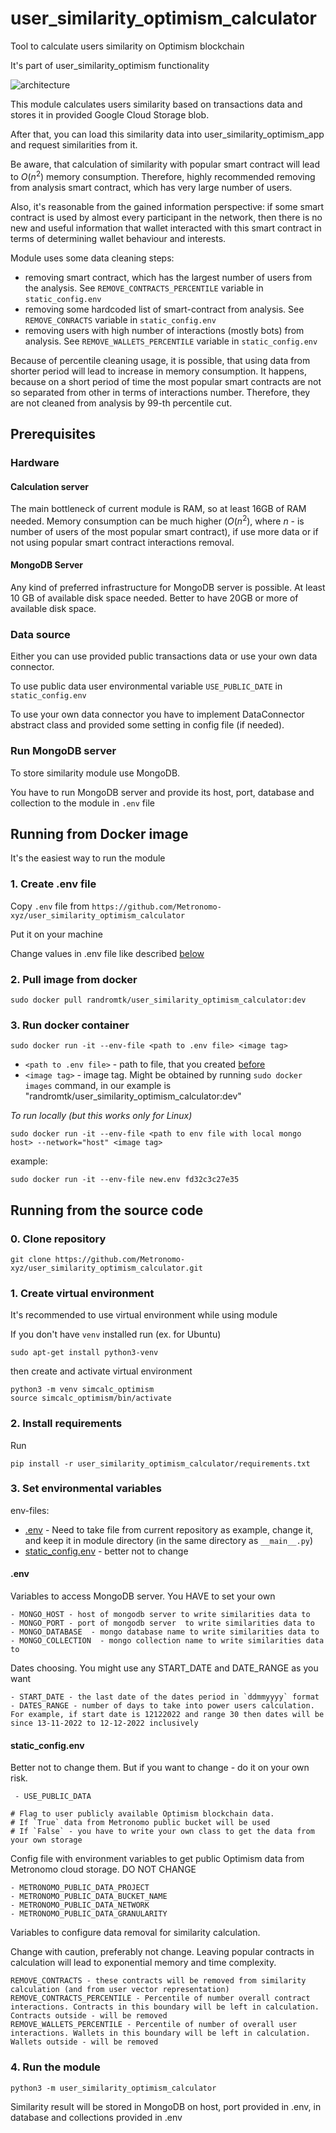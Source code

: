 # user_similarity_optimism_calculator
Tool to calculate users similarity on Optimism blockchain

It's part of user_similarity_optimism functionality

![architecture](http://dl3.joxi.net/drive/2024/02/25/0016/0232/1081576/76/fcf7b0a8f8.jpg)

This module calculates users similarity based on transactions data and stores it in provided Google Cloud Storage blob.

After that, you can load this similarity data into user_similarity_optimism_app and request similarities from it.

Be aware, that calculation of similarity with popular smart contract will lead to $O(n^2)$ memory consumption. Therefore, highly recommended removing from analysis smart contract, which has very large number of users.

Also, it's reasonable from the gained information perspective: if some smart contract is used by almost every participant in the network, then there is no new and useful information that wallet interacted with this smart contract in terms of determining wallet behaviour and interests.

Module uses some data cleaning steps:
- removing smart contract, which has the largest number of users from the analysis. See `REMOVE_CONTRACTS_PERCENTILE` variable in `static_config.env` 
- removing some hardcoded list of smart-contract from analysis. See `REMOVE_CONRACTS` variable in `static_config.env`
- removing users with high number of interactions (mostly bots) from analysis. See `REMOVE_WALLETS_PERCENTILE` variable in `static_config.env`

Because of percentile cleaning usage, it is possible, that using data from shorter period will lead to increase in memory consumption.
It happens, because on a short period of time the most popular smart contracts are not so separated from other in terms of interactions number. Therefore, they are not cleaned from analysis by 99-th percentile cut.

## Prerequisites

### Hardware
#### Calculation server
The main bottleneck of current module is RAM, so at least 16GB of RAM needed. Memory consumption can be much higher ($O(n^2)$, where $n$ - is number of users of the most popular smart contract), if use more data or if not using popular smart contract interactions removal.

#### MongoDB Server
Any kind of preferred infrastructure for MongoDB server is possible. At least 10 GB of available disk space needed. Better to have 20GB or more of available disk space.

### Data source
Either you can use provided public transactions data or use your own data connector. 

To use public data user environmental variable `USE_PUBLIC_DATE` in `static_config.env`

To use your own data connector you have to implement DataConnector abstract class and provided some setting in config file (if needed). 

### Run MongoDB server

To store similarity module use MongoDB. 

You have to run MongoDB server and provide its host, port, database and collection to the module in `.env` file

## Running from Docker image
It's the easiest way to run the module

### 1. Create .env file

Copy `.env` file from `https://github.com/Metronomo-xyz/user_similarity_optimism_calculator`

Put it on your machine

Change values in .env file like described [below](#env)

### 2. Pull image from docker

```
sudo docker pull randromtk/user_similarity_optimism_calculator:dev
```

### 3. Run docker container

```
sudo docker run -it --env-file <path to .env file> <image tag>
```

- `<path to .env file>` - path to file, that you created [before](#1createenvfile)
- `<image tag>` - image tag. Might be obtained by running `sudo docker images` command, in our example is "randromtk/user_similarity_optimism_calculator:dev"

*To run locally (but this works only for Linux)*

```
sudo docker run -it --env-file <path to env file with local mongo host> --network="host" <image tag>
```

example:
```
sudo docker run -it --env-file new.env fd32c3c27e35
```

## Running from the source code

### 0. Clone repository

`git clone https://github.com/Metronomo-xyz/user_similarity_optimism_calculator.git`

### 1. Create virtual environment

It's recommended to use virtual environment while using module

If you don't have `venv` installed run (ex. for Ubuntu)
```
sudo apt-get install python3-venv
```
then create and activate virtual environment
```
python3 -m venv simcalc_optimism
source simcalc_optimism/bin/activate
```

### 2. Install requirements
Run
```
pip install -r user_similarity_optimism_calculator/requirements.txt
```

### 3. Set environmental variables

env-files:
- [.env](#env) - Need to take file from current repository as example, change it, and keep it in module directory (in the same directory as `__main__.py`)
- [static_config.env](#static_configenv) - better not to change

#### .env

Variables to access MongoDB server. You HAVE to set your own

```
- MONGO_HOST - host of mongodb server to write similarities data to
- MONGO_PORT - port of mongodb server  to write similarities data to
- MONGO_DATABASE  - mongo database name to write similarities data to
- MONGO_COLLECTION  - mongo collection name to write similarities data to
```

Dates choosing. You might use any START_DATE and DATE_RANGE as you want
```
- START_DATE - the last date of the dates period in `ddmmyyyy` format
- DATES_RANGE - number of days to take into power users calculation. For example, if start date is 12122022 and range 30 then dates will be since 13-11-2022 to 12-12-2022 inclusively
```
#### static_config.env
Better not to change them. But if you want to change - do it on your own risk.
```
 - USE_PUBLIC_DATA
 
# Flag to user publicly available Optimism blockchain data.
# If `True` data from Metronomo public bucket will be used
# If `False` - you have to write your own class to get the data from your own storage 

```

Config file with environment variables to get public Optimism data from Metronomo cloud storage. DO NOT CHANGE
```
- METRONOMO_PUBLIC_DATA_PROJECT
- METRONOMO_PUBLIC_DATA_BUCKET_NAME
- METRONOMO_PUBLIC_DATA_NETWORK
- METRONOMO_PUBLIC_DATA_GRANULARITY
```

Variables to configure data removal for similarity calculation.

Change with caution, preferably not change. Leaving popular contracts in calculation will lead to exponential memory and time complexity.

```
REMOVE_CONTRACTS - these contracts will be removed from similarity calculation (and from user vector representation)
REMOVE_CONTRACTS_PERCENTILE - Percentile of number overall contract interactions. Contracts in this boundary will be left in calculation. Contracts outside - will be removed
REMOVE_WALLETS_PERCENTILE - Percentile of number of overall user interactions. Wallets in this boundary will be left in calculation. Wallets outside - will be removed
```

### 4. Run the module

```python3 -m user_similarity_optimism_calculator```

Similarity result will be stored in MongoDB on host, port provided in .env, in database and collections provided in .env

